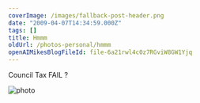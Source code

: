 ```yaml
---
coverImage: /images/fallback-post-header.png
date: "2009-04-07T14:34:59.000Z"
tags: []
title: Hmmm
oldUrl: /photos-personal/hmmm
openAIMikesBlogFileId: file-6a21rwl4c0z7RGviW8GW1Yjq
---
```


Council Tax FAIL ?

<!-- more -->

![photo](https://www.mikecann.blog/wp-content/uploads/2009/04/photo.jpg "photo")
